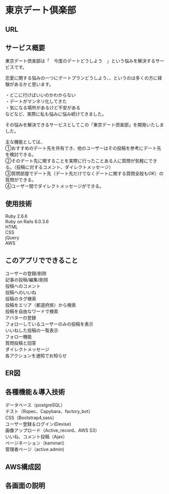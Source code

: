 # 東京デート倶楽部

## URL

## サービス概要
東京デート倶楽部は「　今度のデートどうしよう　」という悩みを解決するサービスです。  

恋愛に関する悩みの一つにデートプランどうしよう、、というのは多くの方に経験があるかと思います。

・どこに行けばいいのかわからない  
・デートがマンネリ化してきた  
・気になる場所があるけど不安がある    
などなど、実際に私も悩みに悩み続けてきました。  

その悩みを解決できるサービスとしてこの「東京デート倶楽部」を開発いたしました。  

主な機能としては、  
①おすすめのデート先を共有でき、他のユーザーはその投稿を参考にデート先を検討できる。  
②そのデート先に関することを実際に行ったことある人に質問が気軽にできる。（投稿に対するコメント、ダイレクトメッセージ）  
③質問部屋でデート先（デート先だけでなくデートに関する質問全般もOK）の質問ができる。  
④ユーザー間でダイレクトメッセージができる。


## 使用技術
Ruby 2.6.6  
Ruby on Rails 6.0.3.6  
HTML  
CSS  
jQuery  
AWS 

## このアプリでできること
ユーザーの登録/削除  
記事の投稿/編集/削除  
投稿へのコメント  
投稿へのいいね  
投稿のタグ検索  
投稿をエリア（都道府県）から検索  
投稿を自由なワードで検索  
アバターの登録  
フォローしているユーザーのみの投稿を表示  
いいねした投稿の一覧表示  
フォロー機能  
質問投稿と回答  
ダイレクトメッセージ  
各アクションを通知でお知らせ  

## ER図


## 各種機能＆導入技術
データベース（postgreSQL）  
テスト（Rspec、Capybara、factory_bot）  
CSS（Bootstrap4,sass）  
ユーザー登録＆ログイン(Devise)  
画像アップロード（Active_record、AWS S3）  
いいね、コメント投稿（Ajax）  
ページネーション（kaminari）  
管理者ページ（active admin)  


## AWS構成図

## 各画面の説明

